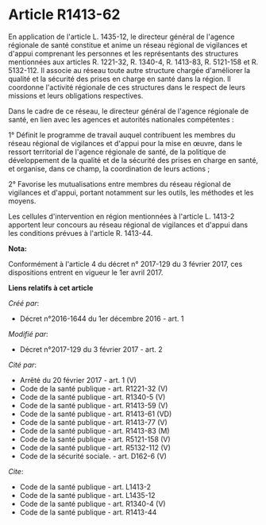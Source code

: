 # Article R1413-62

En application de l'article L. 1435-12, le directeur général de l'agence régionale de santé constitue et anime un réseau
régional de vigilances et d'appui comprenant les personnes et les représentants des structures mentionnées aux articles R.
1221-32, R. 1340-4, R. 1413-83, R. 5121-158 et R. 5132-112. Il associe au réseau toute autre structure chargée d'améliorer la
qualité et la sécurité des prises en charge en santé dans la région. Il coordonne l'activité régionale de ces structures dans
le respect de leurs missions et leurs obligations respectives. 

Dans le cadre de ce réseau, le directeur général de l'agence régionale de santé, en lien avec les agences et autorités
nationales compétentes : 

1° Définit le programme de travail auquel contribuent les membres du réseau régional de vigilances et d'appui pour la mise en
œuvre, dans le ressort territorial de l'agence régionale de santé, de la politique de développement de la qualité et de la
sécurité des prises en charge en santé, et organise, dans ce champ, la coordination de leurs actions ; 

2° Favorise les mutualisations entre membres du réseau régional de vigilances et d'appui, portant notamment sur les outils,
les méthodes et les moyens. 

Les cellules d'intervention en région mentionnées à l'article L. 1413-2 apportent leur concours au réseau régional de
vigilances et d'appui dans les conditions prévues à l'article R. 1413-44.

**Nota:**

Conformément à l'article 4 du décret n° 2017-129 du 3 février 2017, ces dispositions entrent en vigueur le 1er avril 2017.

**Liens relatifs à cet article**

_Créé par_:

  - Décret n°2016-1644 du 1er décembre 2016 - art. 1

_Modifié par_:

  - Décret n°2017-129 du 3 février 2017 - art. 2

_Cité par_:

  - Arrêté du 20 février 2017 - art. 1 (V)
  - Code de la santé publique - art. R1221-32 (V)
  - Code de la santé publique - art. R1340-5 (V)
  - Code de la santé publique - art. R1413-59 (V)
  - Code de la santé publique - art. R1413-61 (VD)
  - Code de la santé publique - art. R1413-77 (V)
  - Code de la santé publique - art. R1413-83 (M)
  - Code de la santé publique - art. R5121-158 (V)
  - Code de la santé publique - art. R5132-112 (V)
  - Code de la sécurité sociale. - art. D162-6 (V)

_Cite_:

  - Code de la santé publique - art. L1413-2
  - Code de la santé publique - art. L1435-12
  - Code de la santé publique - art. R1340-4 (V)
  - Code de la santé publique - art. R1413-44
